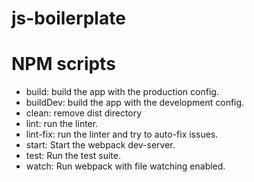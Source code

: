js-boilerplate
============

# NPM scripts
- build: build the app with the production config.
- buildDev: build the app with the development config.
- clean: remove dist directory
- lint: run the linter.
- lint-fix: run the linter and try to auto-fix issues.
- start: Start the webpack dev-server.
- test: Run the test suite.
- watch: Run webpack with file watching enabled.
